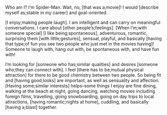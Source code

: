 Who am I? I’m Spider-Man. Wait, no, [that was a;movie]! I would [describe myself as;stable in my career] and goal-oriented.

[I enjoy;making people laugh]. I am intelligent and can carry on meaningful conversations. I care about [other people’s;feelings]. [When I’m;with someone special] [I like being;spontaneous], adventurous, romantic, surprising them [with little;gestures], sensual, playful, and basically [having that type;of fun you see two people who just met in the movies having]! Someone to laugh with, hang out with, be spontaneous with, and have fun with!

I’m looking for [someone who has;similar qualities] and desires [someone who;they can connect with]. I feel [there has to be;mutual physical attraction] for there to be good chemistry between two people. So being fit and [having good;looks] are important, as well as sensuality and affection. [Having some;similar interests] helps–some things I enjoy are fine dining, walking at the beach at night, going dancing, watching movies including foreign films, travelling, going snowboarding, going on day trips to local attractions, [having romantic;nights at home], cuddling, and basically [having a;blast] together.
